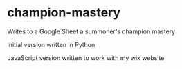 # champion-mastery
 Writes to a Google Sheet a summoner's champion mastery

Initial version written in Python

JavaScript version written to work with my wix website
